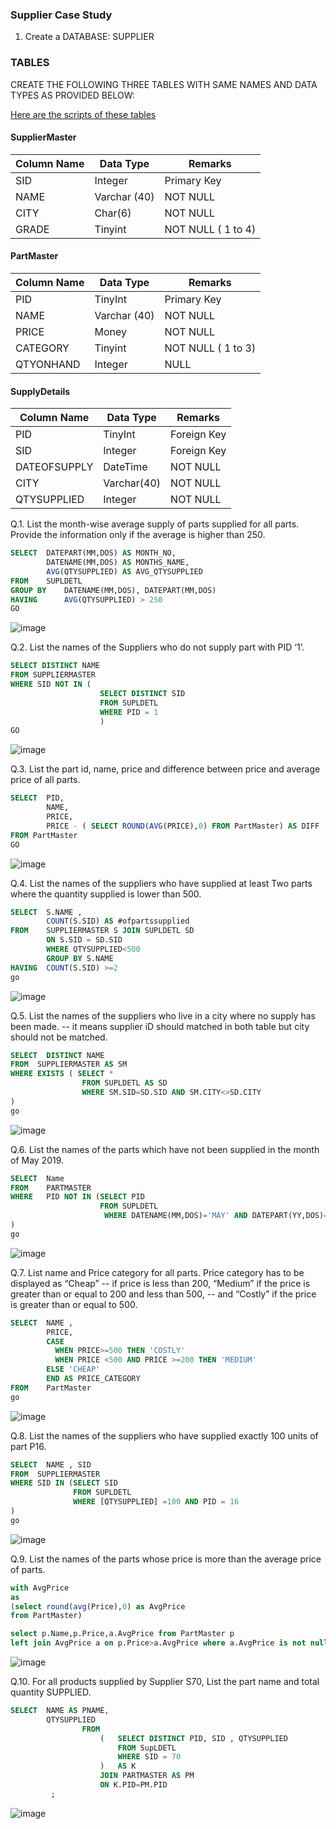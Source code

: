 ### Supplier Case Study

1.	Create a DATABASE: SUPPLIER
### TABLES
CREATE THE FOLLOWING THREE TABLES WITH SAME NAMES AND DATA TYPES AS PROVIDED BELOW:

[Here are the scripts of these tables](https://github.com/AmitPatel-analyst/SQL-Case-Study/blob/main/Supplier%20Case%20Study/Supplier_Queries.sql)

#### SupplierMaster
|Column Name 	|Data Type	|Remarks|
|-------------|-----------|-------|
|SID	|Integer	|Primary Key
|NAME	|Varchar (40)	|NOT NULL 
|CITY	|Char(6)	|NOT NULL
|GRADE	|Tinyint	|NOT NULL ( 1 to 4)

#### PartMaster
|Column Name 	|Data Type	|Remarks|
|-------------|-----------|-------|
|PID	|TinyInt	|Primary Key
|NAME	|Varchar (40)	|NOT NULL
|PRICE	|Money	|NOT NULL
|CATEGORY	|Tinyint	|NOT NULL ( 1 to 3)
|QTYONHAND	|Integer	|NULL

#### SupplyDetails
|Column Name 	|Data Type	|Remarks|
|-------------|-----------|-------|
|PID	|TinyInt	|Foreign Key
|SID	|Integer	|Foreign Key
|DATEOFSUPPLY	|DateTime	|NOT NULL
|CITY	|Varchar(40)	|NOT NULL
|QTYSUPPLIED	|Integer	|NOT NULL

Q.1. List the month-wise average supply of parts supplied for all parts. Provide the information only if the average is higher than 250.
```sql
SELECT	DATEPART(MM,DOS) AS MONTH_NO, 
        DATENAME(MM,DOS) AS MONTHS_NAME,	
        AVG(QTYSUPPLIED) AS AVG_QTYSUPPLIED
FROM    SUPLDETL
GROUP BY	DATENAME(MM,DOS), DATEPART(MM,DOS)
HAVING		AVG(QTYSUPPLIED) > 250
GO
```
![image](https://user-images.githubusercontent.com/120770473/229304684-dcfe381e-ef9d-4a49-9495-66756aea0ed9.png)

Q.2. List the names of the Suppliers who do not supply part with PID ‘1’.
```sql
SELECT DISTINCT NAME
FROM SUPPLIERMASTER
WHERE SID NOT IN (
					SELECT DISTINCT SID 
					FROM SUPLDETL
					WHERE PID = 1
					)
GO
```
![image](https://user-images.githubusercontent.com/120770473/229304795-a3f4299f-6f29-4db3-8454-4d85f83c7041.png)

Q.3. List the part id, name, price and difference between price and average price of all parts.
```sql
SELECT	PID,
        NAME,
        PRICE,
        PRICE - ( SELECT ROUND(AVG(PRICE),0) FROM PartMaster) AS DIFF
FROM PartMaster
GO
 ```
![image](https://user-images.githubusercontent.com/120770473/229305494-77660c4f-f67f-49af-ae3c-5973d2798907.png)

Q.4. List the names of the suppliers who have supplied at least Two parts where the quantity supplied is lower than 500.
```sql
SELECT	S.NAME , 
		COUNT(S.SID) AS #ofpartssupplied
FROM	SUPPLIERMASTER S JOIN SUPLDETL SD
		ON S.SID = SD.SID
		WHERE QTYSUPPLIED<500
		GROUP BY S.NAME	
HAVING	COUNT(S.SID) >=2
go
```
![image](https://user-images.githubusercontent.com/120770473/229305836-b96fb219-364e-4444-b298-56ac9890e546.png)

Q.5. List the names of the suppliers who live in a city where no supply has been made.
--		it means supplier iD should matched in both table but city should not be matched.
```sql
SELECT  DISTINCT NAME 
FROM  SUPPLIERMASTER AS SM
WHERE EXISTS ( SELECT *
                FROM SUPLDETL AS SD
                WHERE SM.SID=SD.SID AND SM.CITY<>SD.CITY
)
go
```
![image](https://user-images.githubusercontent.com/120770473/229305902-6d4123eb-d829-482e-9ef5-ba976a100816.png)

Q.6. List the names of the parts which have not been supplied in the month of May 2019.
```sql
SELECT  Name
FROM    PARTMASTER
WHERE   PID NOT IN (SELECT PID
                    FROM SUPLDETL
                     WHERE DATENAME(MM,DOS)='MAY' AND DATEPART(YY,DOS)=2019
)
go
```
![image](https://user-images.githubusercontent.com/120770473/229305947-a5ec8f7f-c6a6-4313-ac19-0681dd9d8577.png)

Q.7.  List name and Price category for all parts. Price category has to be displayed as “Cheap” 
--		if price is less than 200, “Medium” if the price is greater than or equal to 200 and less than 500,
--		and “Costly” if the price is greater than or equal to 500.
```sql
SELECT	NAME , 
        PRICE,
        CASE
          WHEN PRICE>=500 THEN 'COSTLY'
          WHEN PRICE <500 AND PRICE >=200 THEN 'MEDIUM'
        ELSE 'CHEAP'
        END AS PRICE_CATEGORY
FROM	PartMaster
go
```
![image](https://user-images.githubusercontent.com/120770473/229305996-c1975618-5d96-42fe-afc6-cc9edf3c3747.png)

Q.8. List the names of the suppliers who have supplied exactly 100 units of part P16.
```sql
SELECT  NAME , SID
FROM  SUPPLIERMASTER
WHERE SID IN (SELECT SID
              FROM SUPLDETL
              WHERE [QTYSUPPLIED] =100 AND PID = 16
)
go
```
![image](https://user-images.githubusercontent.com/120770473/229306114-024d78d6-6e8e-4a18-80c0-00bcb7b3d579.png)
  
Q.9. List the names of the parts whose price is more than the average price of parts.
```sql  
with AvgPrice
as
(select round(avg(Price),0) as AvgPrice 
from PartMaster)

select p.Name,p.Price,a.AvgPrice from PartMaster p 
left join AvgPrice a on p.Price>a.AvgPrice where a.AvgPrice is not null;
```
![image](https://user-images.githubusercontent.com/120770473/229306692-592dc733-3fe6-4dfd-8dd9-5a1cc96abc00.png)

Q.10. For all products supplied by Supplier S70, List the part name and total quantity SUPPLIED.
```sql 
SELECT	NAME AS PNAME,
		QTYSUPPLIED 
				FROM 	
					(   SELECT DISTINCT PID, SID , QTYSUPPLIED
						FROM SupLDETL
						WHERE SID = 70
					)	AS K  
					JOIN PARTMASTER AS PM 
					ON K.PID=PM.PID
         ;
```
![image](https://user-images.githubusercontent.com/120770473/229306743-b81328fa-5bac-413d-832d-138d98a32231.png)

